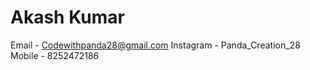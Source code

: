 ﻿# Akash Kumar
 Email - Codewithpanda28@gmail.com
 Instagram - Panda_Creation_28
 Mobile - 8252472186
